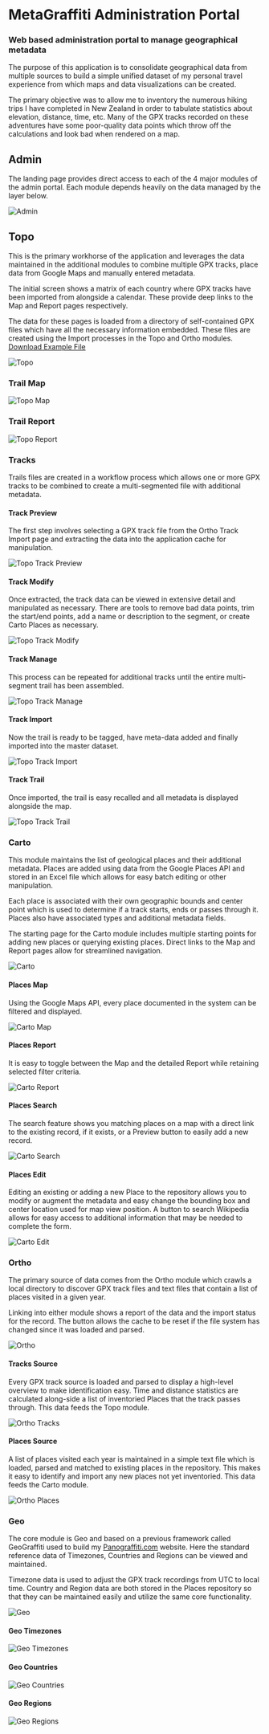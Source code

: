 # MetaGraffiti Administration Portal

### Web based administration portal to manage geographical metadata

The purpose of this application is to consolidate geographical data from multiple sources to build a simple unified dataset of my personal travel experience from which maps and data visualizations can be created.

The primary objective was to allow me to inventory the numerous hiking trips I have completed in New Zealand in order to tabulate statistics about elevation, distance, time, etc.  Many of the GPX tracks recorded on these adventures have some poor-quality data points which throw off the calculations and look bad when rendered on a map.

## Admin

The landing page provides direct access to each of the 4 major modules of the admin portal.  Each module depends heavily on the data managed by the layer below.

![Admin](https://raw.githubusercontent.com/DesignedSimplicity/MetaGraffiti/master/Documentation/Admin/Admin.png)

## Topo

This is the primary workhorse of the application and leverages the data maintained in the additional modules to combine multiple GPX tracks, place data from Google Maps and manually entered metadata.

The initial screen shows a matrix of each country where GPX tracks have been imported from alongside a calendar.  These provide deep links to the Map and Report pages respectively.  

The data for these pages is loaded from a directory of self-contained GPX files which have all the necessary information embedded.  These files are created using the Import processes in the Topo and Ortho modules.  [Download Example File](https://raw.githubusercontent.com/DesignedSimplicity/MetaGraffiti/master/Documentation/Admin/Trail.gpx?raw=true)

![Topo](https://raw.githubusercontent.com/DesignedSimplicity/MetaGraffiti/master/Documentation/Admin/Topo.png?raw=true)

### Trail Map
![Topo Map](https://raw.githubusercontent.com/DesignedSimplicity/MetaGraffiti/master/Documentation/Admin/Topo-Map.png?raw=true)

### Trail Report
![Topo Report](https://raw.githubusercontent.com/DesignedSimplicity/MetaGraffiti/master/Documentation/Admin/Topo-Report.png?raw=true)

### Tracks

Trails files are created in a workflow process which allows one or more GPX tracks to be combined to create a multi-segmented file with additional metadata.

#### Track Preview
The first step involves selecting a GPX track file from the Ortho Track Import page and extracting the data into the application cache for manipulation.

![Topo Track Preview](https://raw.githubusercontent.com/DesignedSimplicity/MetaGraffiti/master/Documentation/Admin/Topo-Track-Preview.png?raw=true)

#### Track Modify
Once extracted, the track data can be viewed in extensive detail and manipulated as necessary.  There are tools to remove bad data points, trim the start/end points, add a name or description to the segment, or create Carto Places as necessary.

![Topo Track Modify](https://raw.githubusercontent.com/DesignedSimplicity/MetaGraffiti/master/Documentation/Admin/Topo-Track-Modify.png?raw=true)

#### Track Manage
This process can be repeated for additional tracks until the entire multi-segment trail has been assembled.

![Topo Track Manage](https://raw.githubusercontent.com/DesignedSimplicity/MetaGraffiti/master/Documentation/Admin/Topo-Track-Manage.png?raw=true)

#### Track Import
Now the trail is ready to be tagged, have meta-data added and finally imported into the master dataset.

![Topo Track Import](https://raw.githubusercontent.com/DesignedSimplicity/MetaGraffiti/master/Documentation/Admin/Topo-Track-Import.png?raw=true)

#### Track Trail
Once imported, the trail is easy recalled and all metadata is displayed alongside the map.

![Topo Track Trail](https://raw.githubusercontent.com/DesignedSimplicity/MetaGraffiti/master/Documentation/Admin/Topo-Track-Trail.png?raw=true)

### Carto

This module maintains the list of geological places and their additional metadata.  Places are added using data from the Google Places API and stored in an Excel file which allows for easy batch editing or other manipulation.

Each place is associated with their own geographic bounds and center point which is used to determine if a track starts, ends or passes through it.  Places also have associated types and additional metadata fields.

The starting page for the Carto module includes multiple starting points for adding new places or querying existing places.  Direct links to the Map and Report pages allow for streamlined navigation.

![Carto](https://raw.githubusercontent.com/DesignedSimplicity/MetaGraffiti/master/Documentation/Admin/Carto.png?raw=true)

#### Places Map

Using the Google Maps API, every place documented in the system can be filtered and displayed.

![Carto Map](https://raw.githubusercontent.com/DesignedSimplicity/MetaGraffiti/master/Documentation/Admin/Carto-Map.png?raw=true)

#### Places Report

It is easy to toggle between the Map and the detailed Report while retaining selected filter criteria.

![Carto Report](https://raw.githubusercontent.com/DesignedSimplicity/MetaGraffiti/master/Documentation/Admin/Carto-Report.png?raw=true)

#### Places Search

The search feature shows you matching places on a map with a direct link to the existing record, if it exists, or a Preview button to easily add a new record.

![Carto Search](https://raw.githubusercontent.com/DesignedSimplicity/MetaGraffiti/master/Documentation/Admin/Carto-Search.png?raw=true)

#### Places Edit

Editing an existing or adding a new Place to the repository allows you to modify or augment the metadata and easy change the bounding box and center location used for map view position.  A button to search Wikipedia allows for easy access to additional information that may be needed to complete the form.

![Carto Edit](https://raw.githubusercontent.com/DesignedSimplicity/MetaGraffiti/master/Documentation/Admin/Carto-Edit.png?raw=true)

### Ortho

The primary source of data comes from the Ortho module which crawls a local directory to discover GPX track files and text files that contain a list of places visited in a given year.

Linking into either module shows a report of the data and the import status for the record.  The button allows the cache to be reset if the file system has changed since it was loaded and parsed.

![Ortho](https://raw.githubusercontent.com/DesignedSimplicity/MetaGraffiti/master/Documentation/Admin/Ortho.png?raw=true)

#### Tracks Source

Every GPX track source is loaded and parsed to display a high-level overview to make identification easy.  Time and distance statistics are calculated along-side a list of inventoried Places that the track passes through.  This data feeds the Topo module.

![Ortho Tracks](https://raw.githubusercontent.com/DesignedSimplicity/MetaGraffiti/master/Documentation/Admin/Ortho-Tracks.png?raw=true)

#### Places Source

A list of places visited each year is maintained in a simple text file which is loaded, parsed and matched to existing places in the repository.  This makes it easy to identify and import any new places not yet inventoried. This data feeds the Carto module.

![Ortho Places](https://raw.githubusercontent.com/DesignedSimplicity/MetaGraffiti/master/Documentation/Admin/Ortho-Places.png?raw=true)

### Geo

The core module is Geo and based on a previous framework called GeoGraffiti used to build my [Panograffiti.com](https://panograffiti.com) website.  Here the standard reference data of Timezones, Countries and Regions can be viewed and maintained.

Timezone data is used to adjust the GPX track recordings from UTC to local time.  Country and Region data are both stored in the Places repository so that they can be maintained easily and utilize the same core functionality.

![Geo](https://raw.githubusercontent.com/DesignedSimplicity/MetaGraffiti/master/Documentation/Admin/Geo.png?raw=true)

#### Geo Timezones

![Geo Timezones](https://raw.githubusercontent.com/DesignedSimplicity/MetaGraffiti/master/Documentation/Admin/Geo-Timezones.png?raw=true)

#### Geo Countries

![Geo Countries](https://raw.githubusercontent.com/DesignedSimplicity/MetaGraffiti/master/Documentation/Admin/Geo-Countries.png?raw=true)

#### Geo Regions
![Geo Regions](https://raw.githubusercontent.com/DesignedSimplicity/MetaGraffiti/master/Documentation/Admin/Geo-Regions.png?raw=true)
